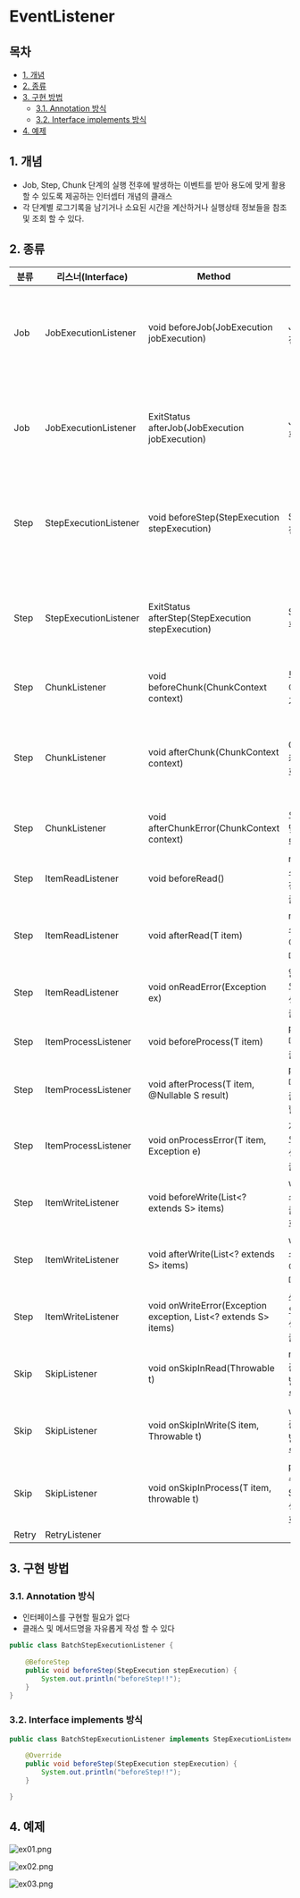 # EventListener

## 목차
<!-- TOC -->
  * [1. 개념](#1-개념)
  * [2. 종류](#2-종류)
  * [3. 구현 방법](#3-구현-방법-)
    * [3.1. Annotation 방식](#31-annotation-방식-)
    * [3.2. Interface implements 방식](#32-interface-implements-방식)
  * [4. 예제](#4-예제)
<!-- TOC -->

## 1. 개념
- Job, Step, Chunk 단계의 실행 전후에 발생하는 이벤트를 받아 용도에 맞게 활용할 수 있도록 제공하는 인터셉터 개념의 클래스
- 각 단계별 로그기록을 남기거나 소요된 시간을 계산하거나 실행상태 정보들을 참조 및 조회 할 수 있다.
 

## 2. 종류
| 분류   | 리스너(Interface)        | Method                                                          | 시점                               | 비고                  |
|-------|-----------------------|-----------------------------------------------------------------|----------------------------------|---------------------|
| Job   | JobExecutionListener  | void beforeJob(JobExecution jobExecution)                       | Job 실행 전                         | Job의 성공여부와 상관없이 호출  |
| Job   | JobExecutionListener  | ExitStatus afterJob(JobExecution jobExecution)                  | Job 실행 후                         | Job의 성공여부와 상관없이 호출  |
| Step  | StepExecutionListener | void beforeStep(StepExecution stepExecution)                    | Step 실행 전                        | Step의 성공여부와 상관없이 호출 |
| Step  | StepExecutionListener | ExitStatus afterStep(StepExecution stepExecution)               | Step 실행 후                        | Step의 성공여부와 상관없이 호출 |
| Step  | ChunkListener         | void beforeChunk(ChunkContext context)                          | 트랜잭션이 시작되기 전 호출                  |                     |
| Step  | ChunkListener         | void afterChunk(ChunkContext context)                           | Chunk 가 커밋된 후 호출                 | 롤백되었다면 호출되지 않는다     |
| Step  | ChunkListener         | void afterChunkError(ChunkContext context)                      | 오류 발생 및 롤백이 되면 호출                |                     |
| Step  | ItemReadListener      | void beforeRead()                                               | read() 메소드 호출 전 매번 호출            |                     |
| Step  | ItemReadListener      | void afterRead(T item)                                          | read() 메소드 호출이 성공할 때마다           |                     |
| Step  | ItemReadListener      | void onReadError(Exception ex)                                  | 읽는 도중 오류가 발생하면 호출                |                     |
| Step  | ItemProcessListener   | void beforeProcess(T item)                                      | process() 메소드 호출 전 호출            |                     |
| Step  | ItemProcessListener   | void afterProcess(T item, @Nullable S result)                   | process() 메소드 호출이 성공할 때 호출       |                     |
| Step  | ItemProcessListener   | void onProcessError(T item, Exception e)                        | 처리 도중 오류가 발생하면 호출                |                     |
| Step  | ItemWriteListener     | void beforeWrite(List<? extends S> items)                       | write() 메소드를 호출하기 전 호출           |                     |
| Step  | ItemWriteListener     | void afterWrite(List<? extends S> items)                        | write() 메소드 호출이 성공할 때 호출         |                     |
| Step  | ItemWriteListener     | void onWriteError(Exception exception, List<? extends S> items) | 쓰기 도중 오류가 발생하면 호출                |                     |
| Skip  | SkipListener          | void onSkipInRead(Throwable t)                                  | read 수행중 Skip 이 발생할 경우 호출        |                     |
| Skip  | SkipListener          | void onSkipInWrite(S item, Throwable t)                         | write 수행중 Skip 이 발생할 경우 호출       |                     |
| Skip  | SkipListener          | void onSkipInProcess(T item, throwable t)                       | process 수행중 Skip 이 발생할 경우 호출  |                     |
| Retry | RetryListener         |                                                                 |                                  |                     |

## 3. 구현 방법 
### 3.1. Annotation 방식 
- 인터페이스를 구현할 필요가 없다
- 클래스 및 메서드명을 자유롭게 작성 할 수 있다
```java
public class BatchStepExecutionListener {
    
    @BeforeStep
    public void beforeStep(StepExecution stepExecution) {
        System.out.println("beforeStep!!");
    }
}
```
### 3.2. Interface implements 방식
```java
public class BatchStepExecutionListener implements StepExecutionListener {
    
    @Override
    public void beforeStep(StepExecution stepExecution) {
        System.out.println("beforeStep!!");
    }

}
```

## 4. 예제

![ex01.png](imgs%2Fex01.png)

![ex02.png](imgs%2Fex02.png)

![ex03.png](imgs%2Fex03.png)